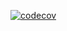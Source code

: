 [![codecov](https://codecov.io/github/fathens/zaciraci/graph/badge.svg?token=WJyG3oBkxH)](https://codecov.io/github/fathens/zaciraci)
